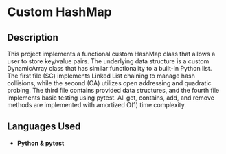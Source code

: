 <h1>Custom HashMap</h1>

<h2>Description</h2>
This project implements a functional custom HashMap class that allows a user to store key/value pairs. The underlying data structure is a custom DynamicArray class that has similar functionality to a built-in Python list.
The first file (SC) implements Linked List chaining to manage hash collisions, while the second (OA) utilizes open addressing and quadratic probing. The third file contains provided data structures, and the 
fourth file implements basic testing using pytest.
All get, contains, add, and remove methods are implemented with amortized O(1) time complexity.
<br />


<h2>Languages Used</h2>

- <b>Python & pytest</b> 
